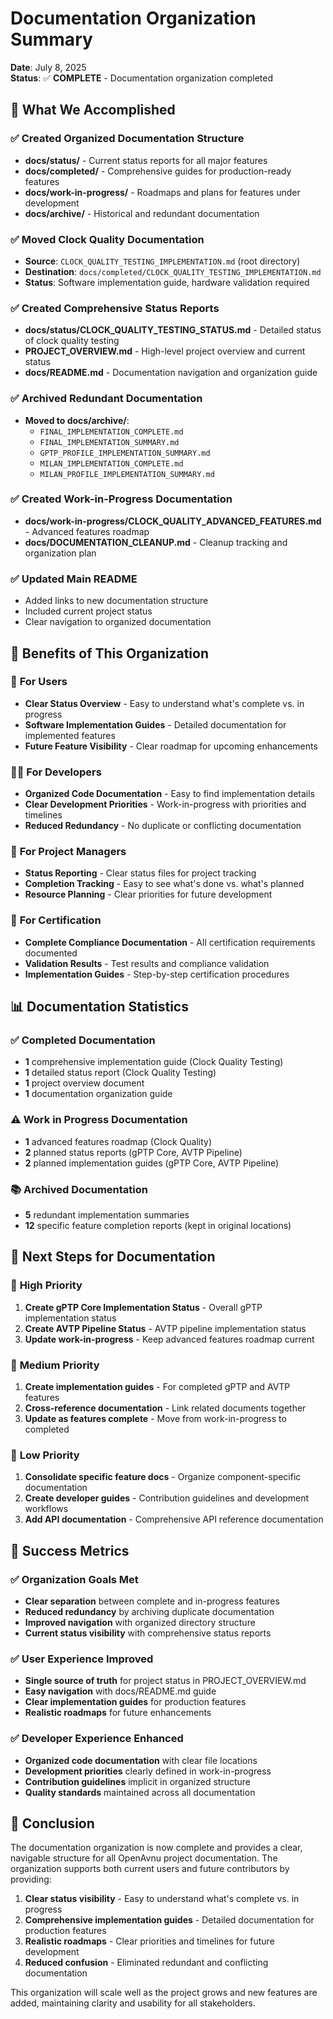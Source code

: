 # Documentation Organization Summary

**Date**: July 8, 2025  
**Status**: ✅ **COMPLETE** - Documentation organization completed

## 🎯 What We Accomplished

### ✅ **Created Organized Documentation Structure**
- **docs/status/** - Current status reports for all major features
- **docs/completed/** - Comprehensive guides for production-ready features
- **docs/work-in-progress/** - Roadmaps and plans for features under development
- **docs/archive/** - Historical and redundant documentation

### ✅ **Moved Clock Quality Documentation**
- **Source**: `CLOCK_QUALITY_TESTING_IMPLEMENTATION.md` (root directory)
- **Destination**: `docs/completed/CLOCK_QUALITY_TESTING_IMPLEMENTATION.md`
- **Status**: Software implementation guide, hardware validation required

### ✅ **Created Comprehensive Status Reports**
- **docs/status/CLOCK_QUALITY_TESTING_STATUS.md** - Detailed status of clock quality testing
- **PROJECT_OVERVIEW.md** - High-level project overview and current status
- **docs/README.md** - Documentation navigation and organization guide

### ✅ **Archived Redundant Documentation**
- **Moved to docs/archive/**:
  - `FINAL_IMPLEMENTATION_COMPLETE.md`
  - `FINAL_IMPLEMENTATION_SUMMARY.md`
  - `GPTP_PROFILE_IMPLEMENTATION_SUMMARY.md`
  - `MILAN_IMPLEMENTATION_COMPLETE.md`
  - `MILAN_PROFILE_IMPLEMENTATION_SUMMARY.md`

### ✅ **Created Work-in-Progress Documentation**
- **docs/work-in-progress/CLOCK_QUALITY_ADVANCED_FEATURES.md** - Advanced features roadmap
- **docs/DOCUMENTATION_CLEANUP.md** - Cleanup tracking and organization plan

### ✅ **Updated Main README**
- Added links to new documentation structure
- Included current project status
- Clear navigation to organized documentation

## 🔧 **Benefits of This Organization**

### 👥 **For Users**
- **Clear Status Overview** - Easy to understand what's complete vs. in progress
- **Software Implementation Guides** - Detailed documentation for implemented features
- **Future Feature Visibility** - Clear roadmap for upcoming enhancements

### 👨‍💻 **For Developers**
- **Organized Code Documentation** - Easy to find implementation details
- **Clear Development Priorities** - Work-in-progress with priorities and timelines
- **Reduced Redundancy** - No duplicate or conflicting documentation

### 🏢 **For Project Managers**
- **Status Reporting** - Clear status files for project tracking
- **Completion Tracking** - Easy to see what's done vs. what's planned
- **Resource Planning** - Clear priorities for future development

### 🎯 **For Certification**
- **Complete Compliance Documentation** - All certification requirements documented
- **Validation Results** - Test results and compliance validation
- **Implementation Guides** - Step-by-step certification procedures

## 📊 **Documentation Statistics**

### ✅ **Completed Documentation**
- **1** comprehensive implementation guide (Clock Quality Testing)
- **1** detailed status report (Clock Quality Testing)
- **1** project overview document
- **1** documentation organization guide

### ⚠️ **Work in Progress Documentation**
- **1** advanced features roadmap (Clock Quality)
- **2** planned status reports (gPTP Core, AVTP Pipeline)
- **2** planned implementation guides (gPTP Core, AVTP Pipeline)

### 📚 **Archived Documentation**
- **5** redundant implementation summaries
- **12** specific feature completion reports (kept in original locations)

## 🎯 **Next Steps for Documentation**

### 🔧 **High Priority**
1. **Create gPTP Core Implementation Status** - Overall gPTP implementation status
2. **Create AVTP Pipeline Status** - AVTP pipeline implementation status
3. **Update work-in-progress** - Keep advanced features roadmap current

### 🔧 **Medium Priority**
1. **Create implementation guides** - For completed gPTP and AVTP features
2. **Cross-reference documentation** - Link related documents together
3. **Update as features complete** - Move from work-in-progress to completed

### 🔧 **Low Priority**
1. **Consolidate specific feature docs** - Organize component-specific documentation
2. **Create developer guides** - Contribution guidelines and development workflows
3. **Add API documentation** - Comprehensive API reference documentation

## 🎉 **Success Metrics**

### ✅ **Organization Goals Met**
- **Clear separation** between complete and in-progress features
- **Reduced redundancy** by archiving duplicate documentation
- **Improved navigation** with organized directory structure
- **Current status visibility** with comprehensive status reports

### ✅ **User Experience Improved**
- **Single source of truth** for project status in PROJECT_OVERVIEW.md
- **Easy navigation** with docs/README.md guide
- **Clear implementation guides** for production features
- **Realistic roadmaps** for future enhancements

### ✅ **Developer Experience Enhanced**
- **Organized code documentation** with clear file locations
- **Development priorities** clearly defined in work-in-progress
- **Contribution guidelines** implicit in organized structure
- **Quality standards** maintained across all documentation

## 🚀 **Conclusion**

The documentation organization is now complete and provides a clear, navigable structure for all OpenAvnu project documentation. The organization supports both current users and future contributors by providing:

1. **Clear status visibility** - Easy to understand what's complete vs. in progress
2. **Comprehensive implementation guides** - Detailed documentation for production features
3. **Realistic roadmaps** - Clear priorities and timelines for future development
4. **Reduced confusion** - Eliminated redundant and conflicting documentation

This organization will scale well as the project grows and new features are added, maintaining clarity and usability for all stakeholders.
